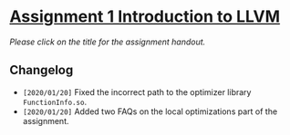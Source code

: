 # [Assignment 1 Introduction to LLVM](https://www.overleaf.com/read/nvmnmbntgwqn)

*Please click on the title for the assignment handout.*

## Changelog

- `[2020/01/20]` Fixed the incorrect path to the optimizer library `FunctionInfo.so`.
- `[2020/01/20]` Added two FAQs on the local optimizations part of the assignment.
